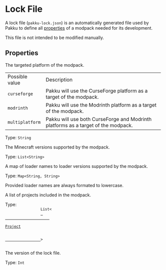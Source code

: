 # Lock File

A lock file (`pakku-lock.json`) is an automatically generated file
used by Pakku to define all [properties](#properties) of a modpack needed for its development.

This file is not intended to be modified manually.

## Properties

<deflist>
    <def id="target">
        <title><code>target</code></title>
        <p>The targeted platform of the modpack.</p>
        <table>
            <tr>
                <td>Possible value</td>
                <td>Description</td>
            </tr>
            <tr>
                <td><code>curseforge</code></td>
                <td>
                    Pakku will use the CurseForge platform as a target of the modpack.
                </td>
            </tr>
            <tr>
                <td><code>modrinth</code></td>
                <td>
                    Pakku will use the Modrinth platform as a target of the modpack.
                </td>
            </tr>
            <tr>
                <td><code>multiplatform</code></td>
                <td>
                    Pakku will use both CurseForge and Modrinth platforms as a target of the modpack.
                </td>
            </tr>
        </table>
        <p>
            Type: <code>String</code>
        </p>
    </def>
    <def id="mc_versions">
        <title><code>mc_versions</code></title>
        <p>The Minecraft versions supported by the modpack.</p>
        <p>
            Type: <code>List&lt;String&gt;</code>
        </p>
    </def>
    <def id="loaders">
        <title><code>loaders</code></title>
        <p>A map of loader names to loader versions supported by the modpack.</p>
        <p>
            Type: <code>Map&lt;String, String&gt;</code>
        </p>
        <note>
            Provided loader names are always formated to lowercase.
        </note>
    </def>
    <def id="projects">
        <title><code>projects</code></title>
        <p>A list of projects included in the modpack.</p>
        <p>
            Type: 
            <code>
                List&lt;
                <a href="https://juraj-hrivnak.github.io/Pakku/api/-pakku/teksturepako.pakku.api.projects/-project/index.html"> 
                    <p>Project</p>
                </a>&gt;
            </code>
        </p>
    </def>
    <def id="lockfile_version">
        <title><code>lockfile_version</code></title>
        <p>The version of the lock file.</p>
        <p>
            Type: <code>Int</code>
        </p>
    </def>
</deflist>